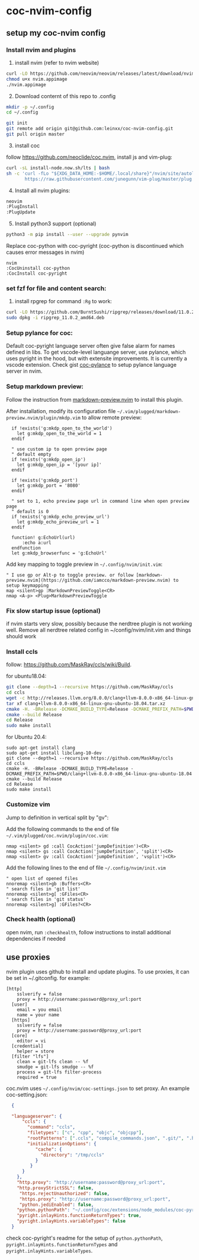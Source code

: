 # coc-nvim-config
## setup my coc-nvim config

### Install nvim and plugins

1. install nvim (refer to nvim website)

```bash
curl -LO https://github.com/neovim/neovim/releases/latest/download/nvim.appimage
chmod u+x nvim.appimage
./nvim.appimage
```
2. Download conternt of this repo to .config

```bash
mkdir -p ~/.config
cd ~/.config

git init
git remote add origin git@github.com:leinxx/coc-nvim-config.git
git pull origin master
```

3. install coc

follow https://github.com/neoclide/coc.nvim, install js and vim-plug:

```bash
curl -sL install-node.now.sh/lts | bash
sh -c 'curl -fLo "${XDG_DATA_HOME:-$HOME/.local/share}"/nvim/site/autoload/plug.vim --create-dirs \
       https://raw.githubusercontent.com/junegunn/vim-plug/master/plug.vim'
 ```

4. Install all nvim plugins:

```bash
neovim
:PlugInstall
:PlugUpdate
```

5. Install python3 support (optional)

```bash
python3 -m pip install --user --upgrade pynvim
```

Replace coc-python with coc-pyright (coc-python is discontinued which causes error messages in nvim)

```
nvim
:CocUninstall coc-python
:CocInstall coc-pyright
```

### set fzf for file and content search:

1. install rpgrep for command `:Rg` to work:

```bash
curl -LO https://github.com/BurntSushi/ripgrep/releases/download/11.0.2/ripgrep_11.0.2_amd64.deb
sudo dpkg -i ripgrep_11.0.2_amd64.deb
```

### Setup pylance for coc:
Default coc-pyright language server often give false alarm for names defined in libs. To get vscode-level languange server, use pylance, which uses pyright in the hood, but with extensite improvements. It is currently a vscode extension.
Check gist [coc-pylance](https://gist.github.com/leinxx/c53eea5377d26b6d385133c58003ac1f) to setup pylance language server in nvim.

### Setup markdown preview:
Follow the instruction from [markdown-preview.nvim](https://github.com/iamcco/markdown-preview.nvim) to install this plugin.

After installation, modify its configuration file `~/.vim/plugged/markdown-preview.nvim/plugin/mkdp.vim` to allow remote preview:
```vim
  if !exists('g:mkdp_open_to_the_world')
    let g:mkdp_open_to_the_world = 1
  endif

  " use custom ip to open preview page
  " default empty
  if !exists('g:mkdp_open_ip')
    let g:mkdp_open_ip = '[your ip]'
  endif
  
  if !exists('g:mkdp_port')
    let g:mkdp_port = '8080'
  endif

  " set to 1, echo preview page url in command line when open preview page
  " default is 0
  if !exists('g:mkdp_echo_preview_url')
    let g:mkdp_echo_preview_url = 1
  endif

  function! g:EchoUrl(url)
      :echo a:url
  endfunction
  let g:mkdp_browserfunc = 'g:EchoUrl'
```
Add key mapping to toggle preview in `~/.config/nvim/init.vim`:
```vim
" I use gp or Alt-p to toggle preview. or follow [markdown-preview.nvim](https://github.com/iamcco/markdown-preview.nvim) to setup keymapping
map <silent>gp :MarkdownPreviewToggle<CR>
nmap <A-p> <Plug>MarkdownPreviewToggle
```

### Fix slow startup issue (optional)

if nvim starts very slow, possibly because the nerdtree plugin is not working well. Remove all nerdtree related config in ~/config/nvim/init.vim and things should work

### Install ccls

follow: https://github.com/MaskRay/ccls/wiki/Build.

for ubuntu18.04:

```bash
git clone --depth=1 --recursive https://github.com/MaskRay/ccls
cd ccls
wget -c http://releases.llvm.org/8.0.0/clang+llvm-8.0.0-x86_64-linux-gnu-ubuntu-18.04.tar.xz
tar xf clang+llvm-8.0.0-x86_64-linux-gnu-ubuntu-18.04.tar.xz
cmake -H. -BRelease -DCMAKE_BUILD_TYPE=Release -DCMAKE_PREFIX_PATH=$PWD/clang+llvm-8.0.0-x86_64-linux-gnu-ubuntu-18.04
cmake --build Release
cd Release
sudo make install
```

for Ubuntu 20.4:

```absh
sudo apt-get install clang
sudo apt-get install libclang-10-dev
git clone --depth=1 --recursive https://github.com/MaskRay/ccls
cd ccls
cmake -H. -BRelease -DCMAKE_BUILD_TYPE=Release -DCMAKE_PREFIX_PATH=$PWD/clang+llvm-8.0.0-x86_64-linux-gnu-ubuntu-18.04
cmake --build Release
cd Release
sudo make install
```

### Customize vim

Jump to definition in vertical split by "gv":

Add the following commands to the end of file ```~/.vim/plugged/coc.nvim/plugin/coc.vim```:
```vim
nmap <silent> gd :call CocAction('jumpDefinition')<CR>
nmap <silent> gs :call CocAction('jumpDefinition', 'split')<CR>
nmap <silent> gv :call CocAction('jumpDefinition', 'vsplit')<CR>
```

Add the following lines to the end of file `~/.config/nvim/init.vim`
```vim
" open list of opened files
nnoremap <silent>gb :Buffers<CR>
" search files in 'git list'
nnoremap <silent>g[ :GFiles<CR>
" search files in 'git status'
nnoremap <silent>g] :GFiles?<CR>
```


### Check health (optional)

open nvim, run `:checkhealth`, follow instructions to install additional dependencies if needed


## use proxies

nvim plugin uses github to install and update plugins. To use proxies, it can be set in ~/.gitconfig. for example:
```
[http]
    sslverify = false
    proxy = http://username:password@proxy_url:port
  [user]
    email = you email
    name = your name
  [https]
    sslverify = false
    proxy = http://username:password@proxy_url:port
  [core]
    editor = vi
  [credential]
    helper = store
  [filter "lfs"]
    clean = git-lfs clean -- %f
    smudge = git-lfs smudge -- %f
    process = git-lfs filter-process
    required = true
```

coc.nvim uses `~/.config/nvim/coc-settings.json` to set proxy. An example coc-setting.json:
```json
  {

  "languageserver": {
      "ccls": {
        "command": "ccls",
        "filetypes": ["c", "cpp", "objc", "objcpp"],
        "rootPatterns": [".ccls", "compile_commands.json", ".git/", ".hg/"],
        "initializationOptions": {
           "cache": {
             "directory": "/tmp/ccls"
           }
         }
      }
    },
    "http.proxy": "http://username:password@proxy_url:port",
    "http.proxyStrictSSL": false,
     "https.rejectUnauthorized": false,
     "https.proxy": "http://username:password@proxy_url:port",
     "python.jediEnabled": false,
    "python.pythonPath": "~/.config/coc/extensions/node_modules/coc-pyright/python_path",
    "pyright.inlayHints.functionReturnTypes": true,
    "pyright.inlayHints.variableTypes": false
  }
```

check coc-pyright's readme for the setup of `python.pythonPath`, `pyright.inlayHints.functionReturnTypes` and `pyright.inlayHints.variableTypes`.


